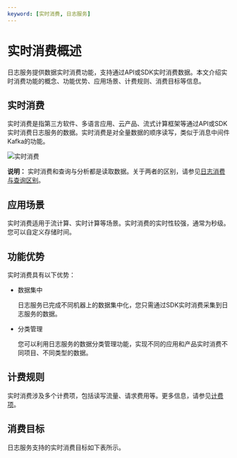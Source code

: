 ```yaml
---
keyword: [实时消费, 日志服务]
---
```


# 实时消费概述

日志服务提供数据实时消费功能，支持通过API或SDK实时消费数据。本文介绍实时消费功能的概念、功能优势、应用场景、计费规则、消费目标等信息。

## 实时消费

实时消费是指第三方软件、多语言应用、云产品、流式计算框架等通过API或SDK实时消费日志服务的数据。实时消费是对全量数据的顺序读写，类似于消息中间件Kafka的功能。

![实时消费](https://static-aliyun-doc.oss-accelerate.aliyuncs.com/assets/img/zh-CN/6920444261/p286412.png)

**说明：** 实时消费和查询与分析都是读取数据。关于两者的区别，请参见[日志消费与查询区别](/intl.zh-CN/查询与分析/FAQ/日志消费与查询区别.md)。

## 应用场景

实时消费适用于流计算、实时计算等场景。实时消费的实时性较强，通常为秒级。您可以自定义存储时间。

## 功能优势

实时消费具有以下优势：

-   数据集中

    日志服务已完成不同机器上的数据集中化，您只需通过SDK实时消费采集到日志服务的数据。

-   分类管理

    您可以利用日志服务的数据分类管理功能，实现不同的应用和产品实时消费不同项目、不同类型的数据。


## 计费规则

实时消费涉及多个计费项，包括读写流量、请求费用等。更多信息，请参见[计费项](/intl.zh-CN/产品计费/计量项和计费项.md)。

## 消费目标

日志服务支持的实时消费目标如下表所示。

